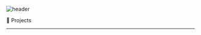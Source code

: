 ![header](https://capsule-render.vercel.app/api?type=waving&color=B897FF&height=300&section=header&text=DAHYEON&fontSize=90)

🚀 Projects
* * *
